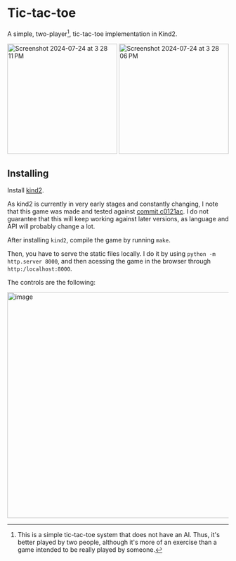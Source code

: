 # Tic-tac-toe

A simple, two-player[^1], tic-tac-toe implementation in Kind2.

<img width="250" alt="Screenshot 2024-07-24 at 3 28 11 PM" src="https://github.com/user-attachments/assets/25367941-d7f5-4e9e-be95-706a3843d36f">
<img width="250" alt="Screenshot 2024-07-24 at 3 28 06 PM" src="https://github.com/user-attachments/assets/d080016c-137f-4fcf-8bd9-5b692ec00bed">

## Installing

Install [kind2](https://github.com/HigherOrderCO/kind).

As kind2 is currently in very early stages and constantly changing, I note that this game was made and tested against [commit c0121ac](https://github.com/HigherOrderCO/kind/commit/c0121aca10310a76fda4446b4bd66236984ae751). I do not guarantee that this will keep working against later versions, as language and API will probably change a lot.

After installing `kind2`, compile the game by running `make`.

Then, you have to serve the static files locally. I do it by using `python -m http.server 8000`, and then acessing the game in the browser through `http:/localhost:8000`.

The controls are the following:

<img width="513" alt="image" src="https://github.com/user-attachments/assets/d4120203-f05d-4e2b-b8fb-620463f0c013">


[^1]: This is a simple tic-tac-toe system that does not have an AI. Thus, it's better played by two people, although it's more of an exercise than a game intended to be really played by someone.
